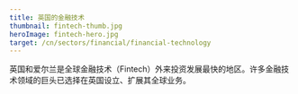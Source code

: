 ```yaml
---
title: 英国的金融技术
thumbnail: fintech-thumb.jpg
heroImage: fintech-hero.jpg
target: /cn/sectors/financial/financial-technology
---
```


英国和爱尔兰是全球金融技术（Fintech）外来投资发展最快的地区。许多金融技术领域的巨头已选择在英国设立、扩展其全球业务。